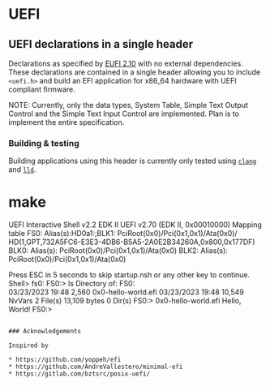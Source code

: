 # UEFI

## UEFI declarations in a single header

Declarations as specified by [EUFI 2.10](https://uefi.org/specs/UEFI/2.10/) with no external dependencies. These declarations are contained in a single header allowing you to include `<uefi.h>` and build an EFI application for x86_64 hardware with UEFI compliant firmware.

NOTE: Currently, only the data types, System Table, Simple Text Output Control and the Simple Text Input Control are implemented. Plan is to implement the entire specification.

### Building & testing

Building applications using this header is currently only tested using [`clang`](https://clang.llvm.org) and [`lld`](https://lld.llvm.org).

# make

UEFI Interactive Shell v2.2
EDK II
UEFI v2.70 (EDK II, 0x00010000)
Mapping table
      FS0: Alias(s):HD0a1:;BLK1:
          PciRoot(0x0)/Pci(0x1,0x1)/Ata(0x0)/
	  HD(1,GPT,732A5FC6-E3E3-4DB6-B5A5-2A0E2B34260A,0x800,0x177DF)
     BLK0: Alias(s):
          PciRoot(0x0)/Pci(0x1,0x1)/Ata(0x0)
     BLK2: Alias(s):
          PciRoot(0x0)/Pci(0x1,0x1)/Ata(0x0)

Press ESC in 5 seconds to skip startup.nsh or any other key to continue.
Shell> fs0:
FS0:\> ls
Directory of: FS0:\
03/23/2023  19:48               2,560  0x0-hello-world.efi
03/23/2023  19:48              10,549  NvVars
          2 File(s)      13,109 bytes
          0 Dir(s)
FS0:\> 0x0-hello-world.efi
Hello, World!
FS0:\>
```

### Acknowledgements

Inspired by

* https://github.com/yoppeh/efi
* https://github.com/AndreVallestero/minimal-efi
* https://gitlab.com/bztsrc/posix-uefi/
